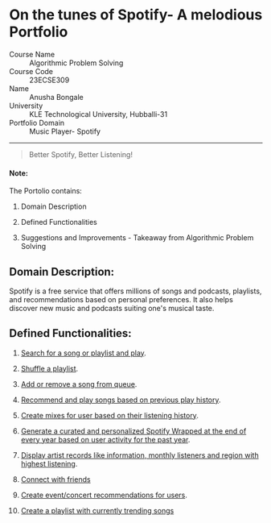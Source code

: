 # On the tunes of Spotify- A melodious Portfolio
<dl>
<dt>Course Name</dt>
<dd>Algorithmic Problem Solving</dd>
<dt>Course Code</dt>
<dd>23ECSE309</dd>
<dt>Name</dt>
<dd>Anusha Bongale</dd>
<dt>University</dt>
<dd>KLE Technological University, Hubballi-31</dd>
<dt>Portfolio Domain</dt>
<dd>Music Player- Spotify</dd>
</dl>


* * *

> Better Spotify, Better Listening!


#### Note:
The Portolio contains:

1. Domain Description
   
3. Defined Functionalities
   
5. Suggestions and Improvements - Takeaway from Algorithmic Problem Solving


## Domain Description:

Spotify is a free service that offers millions of songs and podcasts, playlists, and recommendations based on personal preferences. It also helps discover new music and podcasts suiting one's musical taste.

## Defined Functionalities:
1. [Search for a song or playlist and play](/pages/search_for_song.md).

2. [Shuffle a playlist](/pages/shuffle_playlist.md).
   
3. [Add or remove a song from queue](/pages/insert_remove_queue.md).

4. [Recommend and play songs based on previous play history](/pages/recommend_song.md).

5. [Create mixes for user based on their listening history](/pages/create_a_mix.md).

6. [Generate a curated and personalized Spotify Wrapped at the end of every year based on user activity for the past year](/pages/spotify_wrapped.md).

7. [Display artist records like information, monthly listeners and region with highest listening](/pages/artist_info.md).

8. [Connect with friends](/pages/friends.md)
   
9. [Create event/concert recommendations for users](/pages/concert_recs.md).
    
10. [Create a playlist with currently trending songs](/pages/trending.md)

